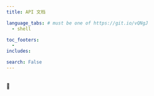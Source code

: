 ```yaml
---
title: API 文档

language_tabs: # must be one of https://git.io/vQNgJ
  - shell

toc_footers:
  - 
includes:

search: False
---
```




<br>
<br>
<br>
<br>
<br>
